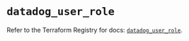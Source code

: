 # `datadog_user_role`

Refer to the Terraform Registry for docs: [`datadog_user_role`](https://registry.terraform.io/providers/datadog/datadog/3.65.0/docs/resources/user_role).
